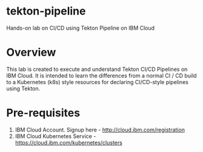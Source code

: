 # tekton-pipeline
Hands-on lab on CI/CD using Tekton Pipeline on IBM Cloud

# Overview
This lab is created to execute and understand Tekton CI/CD Pipelines on IBM Cloud. It is intended to learn the differences from a normal CI / CD build to a Kubernetes (k8s) style resources for declaring CI/CD-style pipelines using Tekton.

# Pre-requisites
1. IBM Cloud Account. Signup here - http://cloud.ibm.com/registration
2. IBM Cloud Kubernetes Service - https://cloud.ibm.com/kubernetes/clusters

